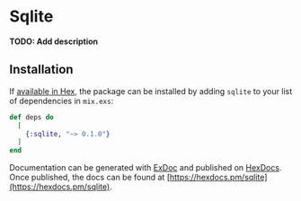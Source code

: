 # Sqlite

**TODO: Add description**

## Installation

If [available in Hex](https://hex.pm/docs/publish), the package can be installed
by adding `sqlite` to your list of dependencies in `mix.exs`:

```elixir
def deps do
  [
    {:sqlite, "~> 0.1.0"}
  ]
end
```

Documentation can be generated with [ExDoc](https://github.com/elixir-lang/ex_doc)
and published on [HexDocs](https://hexdocs.pm). Once published, the docs can
be found at [https://hexdocs.pm/sqlite](https://hexdocs.pm/sqlite).

